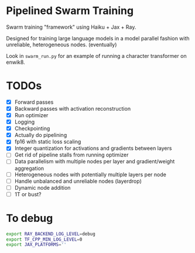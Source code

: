 # Pipelined Swarm Training

Swarm training "framework" using Haiku + Jax + Ray.

Designed for training large language models in a model parallel fashion with unreliable, heterogeneous nodes. (eventually)

Look in `swarm_run.py` for an example of running a character transformer on enwik8.

# TODOs

- [x] Forward passes
- [x] Backward passes with activation reconstruction
- [x] Run optimizer
- [x] Logging
- [x] Checkpointing
- [x] Actually do pipelining
- [x] fp16 with static loss scaling
- [x] Integer quantization for activations and gradients between layers 
- [ ] Get rid of pipeline stalls from running optimizer
- [ ] Data parallelism with multiple nodes per layer and gradient/weight aggregation
- [ ] Heterogeneous nodes with potentially multiple layers per node
- [ ] Handle unbalanced and unreliable nodes (layerdrop)
- [ ] Dynamic node addition
- [ ] 1T or bust?

# To debug
```bash
export RAY_BACKEND_LOG_LEVEL=debug
export TF_CPP_MIN_LOG_LEVEL=0
export JAX_PLATFORMS=''
```